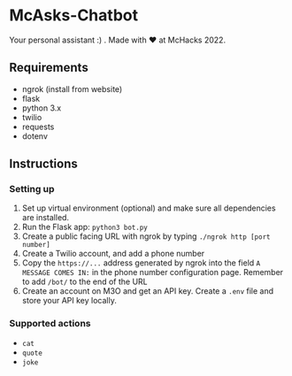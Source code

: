 # McAsks-Chatbot


Your personal assistant :) . Made with ❤️ at McHacks 2022.

## Requirements
- ngrok (install from website)
- flask
- python 3.x
- twilio
- requests
- dotenv

## Instructions

### Setting up

1. Set up virtual environment (optional) and make sure all dependencies are installed. 
2. Run the Flask app: `python3 bot.py`
3. Create a public facing URL with ngrok by typing `./ngrok http [port number]` 
4. Create a Twilio account, and add a phone number
5. Copy the `https://...` address generated by ngrok into the field `A MESSAGE COMES IN:` in the phone number configuration page. Remember to add `/bot/` to the end of the URL
6. Create an account on M3O and get an API key. Create a `.env` file and store your API key locally.


### Supported actions
- `cat`
- `quote`
- `joke`